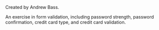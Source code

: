 Created by Andrew Bass.

An exercise in form validation, including password strength, password confirmation, credit card type, and credit card validation.
